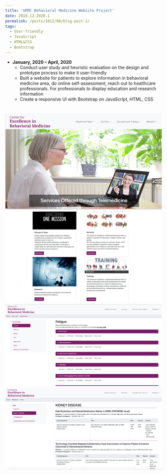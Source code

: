 ```yaml
---
title: 'UPMC Behavioral Medicine Website Project'
date: 2019.12-2020.1
permalink: /posts/2012/08/blog-post-1/
tags:
  - User-friendly
  - JavaScript
  - HTML&CSS
  - Bootstrap
---
```


* **January, 2020 – April, 2020** 
    * Conduct user study and heuristic evaluation on the design and prototype process to make it user-friendly
    * Built a website for patients to explore information in behavioral medicine area, do online self-assessment, reach out to healthcare professionals. For professionals to display education and research information
    * Create a responsive UI with Bootstrap on JavaScript, HTML, CSS

![alt text](/images/upmc1.png)
![alt text](/images/upmc2.png)
![alt text](/images/upmc4.png)
![alt text](/images/upmc7.png)
======


